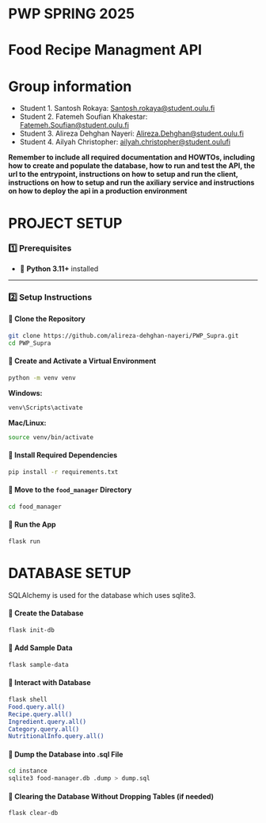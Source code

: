 # PWP SPRING 2025
# Food Recipe Managment API
# Group information
* Student 1. Santosh Rokaya: Santosh.rokaya@student.oulu.fi
* Student 2. Fatemeh Soufian Khakestar: Fatemeh.Soufian@student.oulu.fi
* Student 3. Alireza Dehghan Nayeri: Alireza.Dehghan@student.oulu.fi
* Student 4. Ailyah Christopher: ailyah.christopher@student.oulufi


__Remember to include all required documentation and HOWTOs, including how to create and populate the database, how to run and test the API, the url to the entrypoint, instructions on how to setup and run the client, instructions on how to setup and run the axiliary service and instructions on how to deploy the api in a production environment__

# PROJECT SETUP

### 1️⃣ Prerequisites
- 🐍 **Python 3.11+** installed

---

### 2️⃣ Setup Instructions

#### 📌 Clone the Repository
```sh
git clone https://github.com/alireza-dehghan-nayeri/PWP_Supra.git
cd PWP_Supra
```

#### 📌 Create and Activate a Virtual Environment
```sh
python -m venv venv
```
**Windows:**
```sh
venv\Scripts\activate
```
**Mac/Linux:**
```sh
source venv/bin/activate
```

#### 📌 Install Required Dependencies
```sh
pip install -r requirements.txt
```

#### 📌 Move to the `food_manager` Directory
```sh
cd food_manager
```
#### 📌 Run the App
```sh
flask run
```

# DATABASE SETUP

SQLAlchemy is used for the database which uses sqlite3.

#### 📌 Create the Database
```sh
flask init-db
```

#### 📌 Add Sample Data
```sh
flask sample-data
```

#### 📌 Interact with Database
```sh
flask shell
Food.query.all()
Recipe.query.all()
Ingredient.query.all()
Category.query.all()
NutritionalInfo.query.all()
```

#### 📌 Dump the Database into .sql File
```sh
cd instance
sqlite3 food-manager.db .dump > dump.sql
```

#### 📌 Clearing the Database Without Dropping Tables (if needed)
```sh
flask clear-db
```
